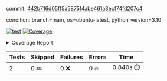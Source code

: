 commit: [442b716d05ff5a5875f4abe461a3ecf74fd207c4](https://github.com/rcmdnk/python-template/tree/442b716d05ff5a5875f4abe461a3ecf74fd207c4)

condition: branch=main, os=ubuntu-latest, python_version=3.10

[![test](https://github.com/rcmdnk/python-template/actions/workflows/test.yml/badge.svg)](https://github.com/rcmdnk/python-template/actions/runs/16105565560)
<a href="https://github.com/rcmdnk/python-template/blob/442b716d05ff5a5875f4abe461a3ecf74fd207c4/README.md"><img alt="Coverage" src="https://img.shields.io/badge/Coverage-100%25-brightgreen.svg" /></a><details><summary>Coverage Report </summary><table><tr><th>File</th><th>Stmts</th><th>Miss</th><th>Cover</th></tr><tbody><tr><td><b>TOTAL</b></td><td><b>4</b></td><td><b>0</b></td><td><b>100%</b></td></tr></tbody></table></details>

| Tests | Skipped | Failures | Errors | Time |
| ----- | ------- | -------- | -------- | ------------------ |
| 2 | 0 :zzz: | 0 :x: | 0 :fire: | 0.840s :stopwatch: |

